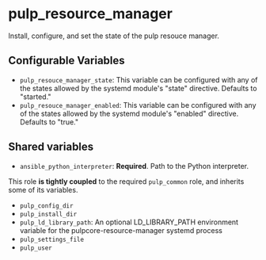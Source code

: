 pulp_resource_manager
=====================

Install, configure, and set the state of the pulp resouce manager.

Configurable Variables
----------------------

* `pulp_resouce_manager_state`: This variable can be configured with any of the
  states allowed by the systemd module's "state" directive. Defaults to "started."
* `pulp_resouce_manager_enabled`: This variable can be configured with any of the
  states allowed by the systemd module's "enabled" directive. Defaults to "true."

Shared variables
----------------

* `ansible_python_interpreter`: **Required**. Path to the Python interpreter.

This role **is tightly coupled** to the required `pulp_common` role, and inherits
some of its variables.

* `pulp_config_dir`
* `pulp_install_dir`
* `pulp_ld_library_path`: An optional LD_LIBRARY_PATH environment variable for the pulpcore-resource-manager systemd process
* `pulp_settings_file`
* `pulp_user`
